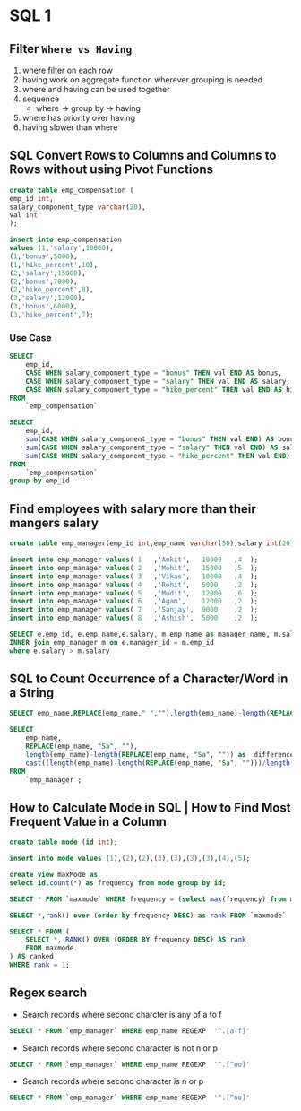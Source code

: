 # SQL 1

## Filter `Where vs Having`

1. where filter on each row
2. having work on aggregate function wherever grouping is needed
3. where and having can be used together
4. sequence
   - where -> group by -> having
5. where has priority over having
6. having slower than where

## SQL Convert Rows to Columns and Columns to Rows without using Pivot Functions

```sql
create table emp_compensation (
emp_id int,
salary_component_type varchar(20),
val int
);
```

```sql
insert into emp_compensation
values (1,'salary',10000),
(1,'bonus',5000),
(1,'hike_percent',10),
(2,'salary',15000),
(2,'bonus',7000),
(2,'hike_percent',8),
(3,'salary',12000),
(3,'bonus',6000),
(3,'hike_percent',7);
```

### Use Case

```sql
SELECT
    emp_id,
    CASE WHEN salary_component_type = "bonus" THEN val END AS bonus,
    CASE WHEN salary_component_type = "salary" THEN val END AS salary,
    CASE WHEN salary_component_type = "hike_percent" THEN val END AS hike_percent
FROM
    `emp_compensation`
```

```sql
SELECT
    emp_id,
    sum(CASE WHEN salary_component_type = "bonus" THEN val END) AS bonus,
    sum(CASE WHEN salary_component_type = "salary" THEN val END) AS salary,
    sum(CASE WHEN salary_component_type = "hike_percent" THEN val END) AS hike_percent
FROM
    `emp_compensation`
group by emp_id
```

## Find employees with salary more than their mangers salary

```sql
create table emp_manager(emp_id int,emp_name varchar(50),salary int(20),manager_id int(10));
```

```sql
insert into emp_manager values(	1	,'Ankit',	10000	,4	);
insert into emp_manager values(	2	,'Mohit',	15000	,5	);
insert into emp_manager values(	3	,'Vikas',	10000	,4	);
insert into emp_manager values(	4	,'Rohit',	5000	,2	);
insert into emp_manager values(	5	,'Mudit',	12000	,6	);
insert into emp_manager values(	6	,'Agam',	12000	,2	);
insert into emp_manager values(	7	,'Sanjay',	9000	,2	);
insert into emp_manager values(	8	,'Ashish',	5000	,2	);
```

```sql
SELECT e.emp_id, e.emp_name,e.salary, m.emp_name as manager_name, m.salary as manager_salary from emp_manager e
INNER join emp_manager m on e.manager_id = m.emp_id
where e.salary > m.salary
```

## SQL to Count Occurrence of a Character/Word in a String

```sql
SELECT emp_name,REPLACE(emp_name," ",""),length(emp_name)-length(REPLACE(emp_name," ","")) as empName FROM `emp_manager`;
```

```sql
SELECT
    emp_name,
    REPLACE(emp_name, "Sa", ""),
    length(emp_name)-length(REPLACE(emp_name, "Sa", "")) as  difference,
    cast((length(emp_name)-length(REPLACE(emp_name, "Sa", "")))/length("Sa") as unsigned) as occurrence
FROM
    `emp_manager`;
```

## How to Calculate Mode in SQL | How to Find Most Frequent Value in a Column

```sql
create table mode (id int);
```

```sql
insert into mode values (1),(2),(2),(3),(3),(3),(3),(4),(5);
```

```sql
create view maxMode as
select id,count(*) as frequency from mode group by id;
```

```sql
SELECT * FROM `maxmode` WHERE frequency = (select max(frequency) from maxmode)
```

```sql
SELECT *,rank() over (order by frequency DESC) as rank FROM `maxmode`
```

```sql
SELECT * FROM (
    SELECT *, RANK() OVER (ORDER BY frequency DESC) AS rank
    FROM maxmode
) AS ranked
WHERE rank = 1;
```

## Regex search

- Search records where second charcter is any of a to f

```sql
SELECT * FROM `emp_manager` WHERE emp_name REGEXP  '^.[a-f]'
```

- Search records where second character is not n or p

```sql
SELECT * FROM `emp_manager` WHERE emp_name REGEXP  '^.[^no]'
```

- Search records where second character is n or p

```sql
SELECT * FROM `emp_manager` WHERE emp_name REGEXP  '^.[^no]'
```
